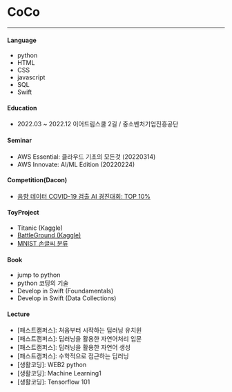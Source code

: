# CoCo

---
#### Language
 - python
 - HTML
 - CSS
 - javascript
 - SQL
 - Swift

#### Education
 - 2022.03 ~ 2022.12 이어드림스쿨 2길 / 중소벤처기업진흥공단

#### Seminar
 - AWS Essential: 클라우드 기초의 모든것 (20220314)
 - AWS Innovate: AI/ML Edition (20220224)

#### Competition(Dacon)
 - [음향 데이터 COVID-19 검출 AI 경진대회: TOP 10%](https://github.com/msmsm104/Dacon_covid19)
 


#### ToyProject
 - Titanic (Kaggle)
 - [BattleGround (Kaggle)](https://github.com/msmsm104/MachineLearning_Project)
 - [MNIST 손글씨 분류](https://github.com/msmsm104/TIL/tree/main/20220711)
 
#### Book
 - jump to python
 - python 코딩의 기술
 - Develop in Swift (Foundamentals)
 - Develop in Swift (Data Collections)
 

#### Lecture
 - [패스트캠퍼스]: 처음부터 시작하는 딥러닝 유치원
 - [패스트캠퍼스]: 딥러닝을 활용한 자연어처리 입문
 - [패스트캠퍼스]: 딥러닝을 활용한 자연어 생성
 - [패스트캠퍼스]: 수학적으로 접근하는 딥러닝
 - [생활코딩]: WEB2 python
 - [생활코딩]: Machine Learning1
 - [생활코딩]: Tensorflow 101

<!--
**msmsm104/msmsm104** is a ✨ _special_ ✨ repository because its `README.md` (this file) appears on your GitHub profile.

Here are some ideas to get you started:

- 🔭 I’m currently working on ...
- 🌱 I’m currently learning ...
- 👯 I’m looking to collaborate on ...
- 🤔 I’m looking for help with ...
- 💬 Ask me about ...
- 📫 How to reach me: ...
- 😄 Pronouns: ...
- ⚡ Fun fact: ...
-->
